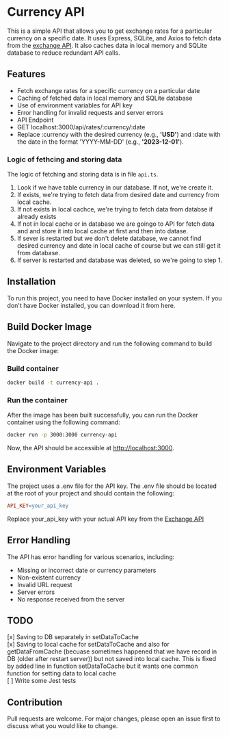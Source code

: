# Currency API

This is a simple API that allows you to get exchange rates for a particular currency on a specific date. It uses Express, SQLite, and Axios to fetch data from the [exchange API][1]. It also caches data in local memory and SQLite database to reduce redundant API calls.

## Features

- Fetch exchange rates for a specific currency on a particular date
- Caching of fetched data in local memory and SQLite database
- Use of environment variables for API key
- Error handling for invalid requests and server errors
- API Endpoint
- GET localhost:3000/api/rates/:currency/:date
- Replace :currency with the desired currency (e.g., **'USD'**) and :date with the date in the format 'YYYY-MM-DD' (e.g., **'2023-12-01'**).

### Logic of fethcing and storing data

The logic of fetching and storing data is in file `api.ts`.

1. Look if we have table currency in our database. If not, we're create it.
2. If exists, we're trying to fetch data from desired date and currency from local cache.
3. If not exists in local cachce, we're trying to fetch data from databse if already exists
4. If not in local cache or in database we are goingo to API for fetch
   data and and store it into local cache at first and then into datase.
5. If sever is restarted but we don't delete database, we cannot find
   desired currency and date in local cache of course but we can still get
   it from database.
6. If server is restarted and database was deleted, so we're going to
   step 1.

## Installation

To run this project, you need to have Docker installed on your system. If you don't have Docker installed, you can download it from here.

## Build Docker Image

Navigate to the project directory and run the following command to build the Docker image:

### Build container

```bash
docker build -t currency-api .
```

### Run the container

After the image has been built successfully, you can run the Docker container using the following command:

```bash
docker run -p 3000:3000 currency-api
```

Now, the API should be accessible at [http://localhost:3000][2].

## Environment Variables

The project uses a .env file for the API key. The .env file should be located at the root of your project and should contain the following:

```makefile
API_KEY=your_api_key
```

Replace your_api_key with your actual API key from the [Exchange API][1]

## Error Handling

The API has error handling for various scenarios, including:

- Missing or incorrect date or currency parameters
- Non-existent currency
- Invalid URL request
- Server errors
- No response received from the server

## TODO

[x] Saving to DB separately in setDataToCache  
[x] Saving to local cache for setDataToCache and also for getDataFromCache (becuase sometimes happened that we have record in DB (older after restart server)) but not saved into local cache. This is fixed by added line in function setDataToCache but it wants one common function for setting data to
local cache  
[ ] Write some Jest tests

## Contribution

Pull requests are welcome. For major changes, please open an issue first to discuss what you would like to change.

[1]: https://www.exchangerate-api.com/
[2]: http://localhost:3000
